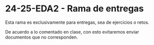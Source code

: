 # 24-25-EDA2 - Rama de entregas

Esta rama es exclusivamente para entregas, sea de ejercicios o retos.

De acuerdo a lo comentado en clase, con esto evitaremos enviar documentos que no corresponden.